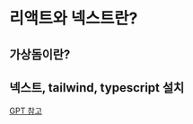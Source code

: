 # 리액트와 넥스트란? 
## 가상돔이란?
## 넥스트, tailwind, typescript 설치
[GPT 참고](https://chatgpt.com/share/67ade9f7-d324-8007-abd2-fe1aa8ad1cf0)

